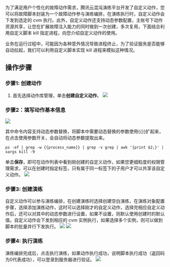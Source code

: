 为了满足用户个性化的故障动作需求，腾讯云混沌演练平台开发了自定义动作，您可以将故障脚本封装为一个故障动作参与演练编排，在演练执行时，自定义动作会下发到选定的 cvm 执行。此外，自定义动作还支持动态参数配置，主账号下动作资源共享，让您在扩展故障注入能力的同时做到一次创建，多次复用，下面结合利用自定义脚本 kill 指定进程，向您介绍自定义动作的使用。

业务在运行过程中，可能因为各种意外情况导致进程终止，为了验证服务是否能够自动拉起，我们可以利用自定义脚本实现 kill 进程来模拟这种情况。


## 操作步骤
### 步骤1: 创建动作
1. 首先选择动作库管理，单击**创建自定义动作**。
![](https://qcloudimg.tencent-cloud.cn/raw/7ec0d42698cd543316f5ef7a0de16c32.png)

### 步骤2：填写动作基本信息
![](https://qcloudimg.tencent-cloud.cn/raw/e8f15ca6f04d91fefa6fc5c450d49609.png)

其中命令内容支持动态参数替换，将脚本中需要动态替换的参数使用{{}}扩起来，在点击使用参数开关，会自动将动态参数提取出来。
```plaintext
ps -ef | grep -w {{process_name}} | grep -v grep | awk '{print $2;}' | xargs kill -9
```
单击**保存**，即可在动作列表中看到刚创建的自定义动作，如果您更细粒度的权限管理需求，可以在创建时指定标签，只有属于同一标签下的子用户才可以共享该自定义动作。
![](https://qcloudimg.tencent-cloud.cn/raw/542154064b9c605a892f3432897c3de9.png)

### 步骤3: 创建演练
自定义动作可以参与演练编排，在创建演练时选择创建空白演练，在演练对象配置步骤，选择添加演练动作，这时可以选择刚才的自定义动作，选择完相应自定义动作后，还可以对其中的动态参数进行设置，如果不设置，则默认使用创建时的默认值。自定义动作会下发到相应的 cvm 实例执行，如果选择多个实例，则可以做到脚本的批量并行下发执行。
![](https://qcloudimg.tencent-cloud.cn/raw/cac841051155965f44bc02284ba5e79f.png)
![](https://qcloudimg.tencent-cloud.cn/raw/cf3474b1b5110e2f47085c53b9cc02d0.png)

### 步骤4: 执行演练
演练编排完成后，点击执行演练，如果动作执行成功，说明脚本执行成功（返回码为0代表成功），可以登录到服务器进行验证。
![](https://qcloudimg.tencent-cloud.cn/raw/3aa67e58c5c85f3651bc10fd10af2611.png)
